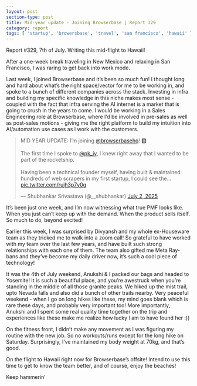 ```yaml
---
layout: post
section-type: post
title: Mid-year update - Joining Browserbase | Report 329
category: report
tags: [ 'startup', 'browersbase', 'travel', 'san francisco', 'hawaii' ]
---
```


Report #329, 7th of July. Writing this mid-flight to Hawaii!

After a one-week break traveling in New Mexico and relaxing in San Francisco, I was raring to get back into work mode.

Last week, I joined Browserbase and it’s been so much fun! I thought long and hard about what’s the right space/vector for me to be working in, and spoke to a bunch of different companies across the stack. Investing in infra and building my specific knowledge in this niche makes most sense - coupled with the fact that infra serving the AI internet is a market that is going to crush in the years to come. I would be working in a Sales Engineering role at Browserbase, where I’d be involved in pre-sales as well as post-sales motions - giving me the right platform to build  my intuition into AI/automation use cases as I work with the customers.

<blockquote class="twitter-tweet"><p lang="en" dir="ltr">MID YEAR UPDATE: I’m joining <a href="https://twitter.com/browserbasehq?ref_src=twsrc%5Etfw">@browserbasehq</a>! 🅱️<br><br>The first time I spoke to <a href="https://twitter.com/pk_iv?ref_src=twsrc%5Etfw">@pk_iv</a>, I knew right away that I wanted to be part of the rocketship.<br><br>Having been a technical founder myself, having built &amp; maintained hundreds of web scrapers in my first startup, I could see the… <a href="https://t.co/rujh3p7y0g">pic.twitter.com/rujh3p7y0g</a></p>&mdash; Shubhankar Srivastava (@__shubhankar) <a href="https://twitter.com/__shubhankar/status/1940515025497870646?ref_src=twsrc%5Etfw">July 2, 2025</a></blockquote> <script async src="https://platform.twitter.com/widgets.js" charset="utf-8"></script>

It’s been just one week, and I’m now witnessing what true PMF looks like. When you just can’t keep up with the demand. When the product sells itself. So much to do, beyond excited!

Earlier this week, I was surprised by Divyansh and my whole ex-Houseware team as they tricked me to walk into a zoom call! So grateful to have worked with my team over the last few years, and have built such strong relationships with each one of them. The team also gifted me Meta Ray-bans and they’ve become my daily driver now, it’s such a cool piece of technology!

It was the 4th of July weekend, Anukshi & I packed our bags and headed to Yosemite! It is such a beautiful place, and you’re awestruck when you’re standing in the middle of all those granite peaks. We hiked up the mist trail, upto Nevada falls and also did a bunch of other trails nearby. Very peaceful weekend - when I go on long hikes like these, my mind goes blank which is rare these days, and probably very important too! More importantly, Anukshi and I spent some real quality time together on the trip and experiences like these make me realize how lucky I am to have found her :))

On the fitness front, I didn’t make any movement as I was figuring my routine with the new job. So no workouts/runs except for the long hike on Saturday. Surprisingly, I’ve maintained my body weight at 70kg, and that’s good.

On the flight to Hawaii right now for Browserbase’s offsite! Intend to use this time to get to know the team better, and of course,  enjoy the beaches!

Keep hammerin’